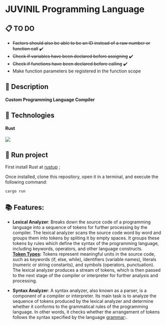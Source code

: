 # JUVINIL Programming Language


## :clipboard: TO DO

- ~~Factors should also be able to be an ID instead of a raw number or function call~~ ✔️
- ~~Check if variables have been declared before assigning~~ ✔️
- ~~Check if functions have been declared before calling~~ ✔️
- Make function parameters be registered in the function scope

## :memo: Description
#### Custom Programming Language Compiler

## :wrench: Technologies
#### Rust
![](https://www.rust-lang.org/static/images/rust-logo-blk.svg) 

## :rocket: Run project
First install Rust at [rustup](https://rustup.rs/) ;

Once installed, clone this repository, open it in a terminal, and execute the following command:
```
cargo run
```

## :books: Features:
* <b>Lexical Analyzer</b>: Breaks down the source code of a programming language into a sequence of tokens for further processing by the compiler. 
The lexical analyzer scans the source code word by word and groups them into tokens by spliting it by empty spaces. It groups these tokens by rules which define the syntax of the programming language, including keywords, operators, and other language constructs.<br>
**[Token Types](https://github.com/vininew921/juvinil/blob/main/SOURCE_LANGUAGE.md):** Tokens represent meaningful units in the source code, such as keywords (if, else, while), identifiers (variable names), literals (numeric or string constants), and symbols (operators, punctuation).<br>
The lexical analyzer produces a stream of tokens, which is then passed to the next stage of the compiler or interpreter for further analysis and processing.

* <b>Syntax Analyzer</b>: A syntax analyzer, also known as a parser, is a component of a compiler or interpreter. Its main task is to analyze the sequence of tokens produced by the lexical analyzer and determine whether it conforms to the grammatical rules of the programming language. In other words, it checks whether the arrangement of tokens follows the syntax specified by the language [grammar](https://github.com/vininew921/juvinil/blob/main/SOURCE_LANGUAGE.md):.
